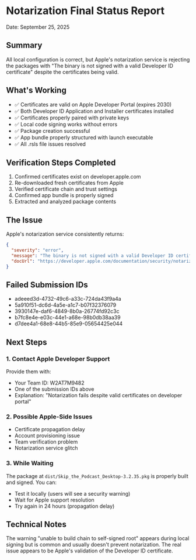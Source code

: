 # Notarization Final Status Report

Date: September 25, 2025

## Summary
All local configuration is correct, but Apple's notarization service is rejecting the packages with "The binary is not signed with a valid Developer ID certificate" despite the certificates being valid.

## What's Working
- ✅ Certificates are valid on Apple Developer Portal (expires 2030)
- ✅ Both Developer ID Application and Installer certificates installed
- ✅ Certificates properly paired with private keys
- ✅ Local code signing works without errors
- ✅ Package creation successful
- ✅ App bundle properly structured with launch executable
- ✅ All .rsls file issues resolved

## Verification Steps Completed
1. Confirmed certificates exist on developer.apple.com
2. Re-downloaded fresh certificates from Apple
3. Verified certificate chain and trust settings
4. Confirmed app bundle is properly signed
5. Extracted and analyzed package contents

## The Issue
Apple's notarization service consistently returns:
```json
{
  "severity": "error",
  "message": "The binary is not signed with a valid Developer ID certificate.",
  "docUrl": "https://developer.apple.com/documentation/security/notarizing_macos_software_before_distribution/resolving_common_notarization_issues#3087721"
}
```

## Failed Submission IDs
- adeeed3d-4732-49c6-a33c-724da43f9a4a
- 5a910f51-dc6d-4a5e-a1c7-b07f32376079
- 3930147e-daf6-4849-8b0a-26774fd92c3c
- b7fc8e4e-e03c-44e1-a68e-98b0db38aa39
- d7dee4a1-68e8-44b5-85e9-05654425e044

## Next Steps

### 1. Contact Apple Developer Support
Provide them with:
- Your Team ID: W2AT7M9482
- One of the submission IDs above
- Explanation: "Notarization fails despite valid certificates on developer portal"

### 2. Possible Apple-Side Issues
- Certificate propagation delay
- Account provisioning issue
- Team verification problem
- Notarization service glitch

### 3. While Waiting
The package at `dist/Skip_the_Podcast_Desktop-3.2.35.pkg` is properly built and signed. You can:
- Test it locally (users will see a security warning)
- Wait for Apple support resolution
- Try again in 24 hours (propagation delay)

## Technical Notes
The warning "unable to build chain to self-signed root" appears during local signing but is common and usually doesn't prevent notarization. The real issue appears to be Apple's validation of the Developer ID certificate.
